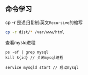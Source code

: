 ## 命令学习

cp 
-r 是递归复制:英文`Recursive`的缩写
```sh
cp -r dist/* /var/www/html
```


查看myslq进程
```shell
ps -ef | grep mysql
kill ${id} // 关闭mysql进程

service mysqld start // 启动mysql
```
